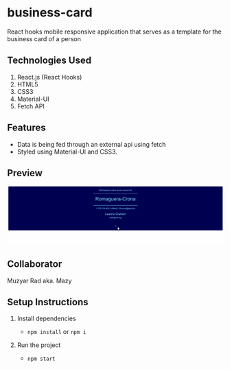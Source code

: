 # business-card

React hooks mobile responsive application that serves as a template for the business card of a person

## Technologies Used

1. React.js (React Hooks)
2. HTML5
3. CSS3
4. Material-UI
5. Fetch API

## Features

- Data is being fed through an external api using fetch
- Styled using Material-UI and CSS3.

## Preview

![businessCard](businessCard.gif)

## Collaborator

Muzyar Rad aka. Mazy

## Setup Instructions

1. Install dependencies

   - `npm install` or `npm i`

2. Run the project

   - `npm start`
